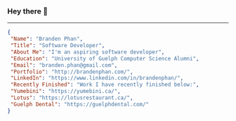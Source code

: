 ### Hey there 👋
<hr />

```json
{
 "Name": "Branden Phan",
 "Title": "Software Developer",
 "About Me": "I'm an aspiring software developer",
 "Education": "University of Guelph Computer Science Alumni",
 "Email": "branden.phan@gmail.com",
 "Portfolio": "http://brandenphan.com/",
 "LinkedIn": "https://www.linkedin.com/in/brandenphan/",
 "Recently Finished": "Work I have recently finished below:",
 "Yumebini": "https://yumebini.ca/",
 "Lotus": "https://lotusrestaurant.ca/",
 "Guelph Dental": "https://guelphdental.com/"
}
```

<!--
**brandenphan/brandenphan** is a ✨ _special_ ✨ repository because its `README.md` (this file) appears on your GitHub profile.

Here are some ideas to get you started:

- 🔭 I’m currently working on ...
- 🌱 I’m currently learning ...
- 👯 I’m looking to collaborate on ...
- 🤔 I’m looking for help with ...
- 💬 Ask me about ...
- 📫 How to reach me: ...
- 😄 Pronouns: ...
- ⚡ Fun fact: ...
-->
